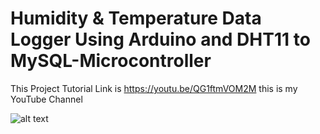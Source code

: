 # Humidity & Temperature Data Logger Using Arduino and DHT11 to MySQL-Microcontroller
 This Project Tutorial Link is https://youtu.be/QG1ftmVOM2M this is my YouTube Channel
 
 ![alt text](https://i.ibb.co/BPsCrVB/164025324-269220471361069-2983532069650764133-n.png)
